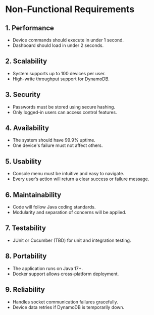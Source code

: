 
# Non-Functional Requirements

## 1. Performance
- Device commands should execute in under 1 second.
- Dashboard should load in under 2 seconds.

## 2. Scalability
- System supports up to 100 devices per user.
- High-write throughput support for DynamoDB.

## 3. Security
- Passwords must be stored using secure hashing.
- Only logged-in users can access control features.

## 4. Availability
- The system should have 99.9% uptime.
- One device's failure must not affect others.

## 5. Usability
- Console menu must be intuitive and easy to navigate.
- Every user’s action will return a clear success or failure message.

## 6. Maintainability
- Code will follow Java coding standards.
- Modularity and separation of concerns will be applied.

## 7. Testability
- JUnit or Cucumber (TBD) for unit and integration testing.

## 8. Portability
- The application runs on Java 17+.
- Docker support allows cross-platform deployment.

## 9. Reliability
- Handles socket communication failures gracefully.
- Device data retries if DynamoDB is temporarily down.
